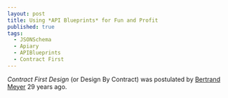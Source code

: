 ```yaml
---
layout: post
title: Using *API Blueprints* for Fun and Profit
published: true
tags:
  - JSONSchema
  - Apiary
  - APIBlueprints
  - Contract First
---
```


*Contract First Design* (or Design By Contract) was postulated by [Bertrand   Meyer](http://en.wikipedia.org/wiki/Bertrand_Meyer) 29 years ago.
